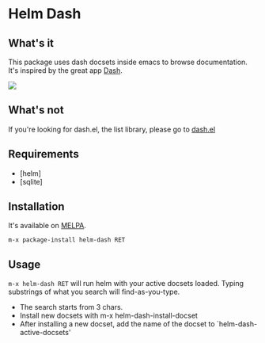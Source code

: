 # Helm Dash

## What's it

This package uses dash docsets inside emacs to browse documentation. It's inspired by the great app [Dash](http://www.kapeli.com/dash).

![](https://raw.github.com/areina/helm-dash/master/misc/helm-dash.gif)

## What's not

If you're looking for dash.el, the list library, please go to [dash.el](http://www.github.com/magnars/dash.el)


## Requirements

- [helm]
- [sqlite]

## Installation

It's available on [MELPA](http://melpa.milkbox.net).

`m-x package-install helm-dash RET`

## Usage

`m-x helm-dash RET` will run helm with your active docsets loaded. Typing substrings of what you search will find-as-you-type. 

- The search starts from 3 chars.
- Install new docsets with m-x helm-dash-install-docset
- After installing a new docset, add the name of the docset to `helm-dash-active-docsets'

